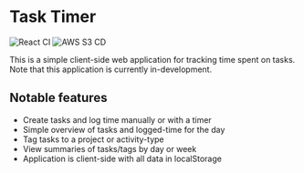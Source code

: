 # Task Timer

![React CI](https://github.com/danielway/task-timer/workflows/React%20CI/badge.svg)
![AWS S3 CD](https://github.com/danielway/task-timer/workflows/AWS%20S3%20CD/badge.svg)

This is a simple client-side web application for tracking time spent on tasks. Note that this application is currently in-development.

## Notable features

- Create tasks and log time manually or with a timer
- Simple overview of tasks and logged-time for the day
- Tag tasks to a project or activity-type
- View summaries of tasks/tags by day or week
- Application is client-side with all data in localStorage
